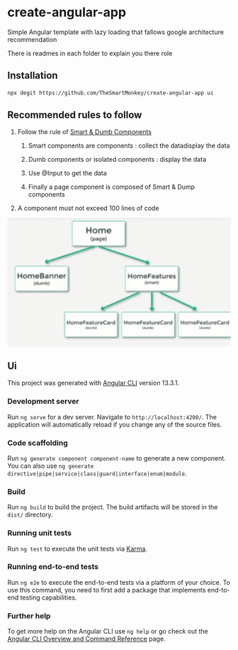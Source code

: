 # create-angular-app

Simple Angular template with lazy loading that fallows google architecture recommendation

There is readmes in each folder to explain you there role

## Installation

```bash
npx degit https://github.com/TheSmartMonkey/create-angular-app ui
```

## Recommended rules to follow

1. Follow the rule of [Smart & Dumb Components](https://dev.to/mquanit/concept-of-smart-dumb-components-in-angular-2fom)

    1. Smart components are components : collect the datadisplay the data

    1. Dumb components or isolated components : display the data

    1. Use @Input to get the data

    1. Finally a page component is composed of Smart & Dump components

1. A component must not exceed 100 lines of code

![APP IMAGE](https://github.com/TheSmartMonkey/create-angular-app/blob/main/.github/components.PNG)

## Ui

This project was generated with [Angular CLI](https://github.com/angular/angular-cli) version 13.3.1.

### Development server

Run `ng serve` for a dev server. Navigate to `http://localhost:4200/`. The application will automatically reload if you change any of the source files.

### Code scaffolding

Run `ng generate component component-name` to generate a new component. You can also use `ng generate directive|pipe|service|class|guard|interface|enum|module`.

### Build

Run `ng build` to build the project. The build artifacts will be stored in the `dist/` directory.

### Running unit tests

Run `ng test` to execute the unit tests via [Karma](https://karma-runner.github.io).

### Running end-to-end tests

Run `ng e2e` to execute the end-to-end tests via a platform of your choice. To use this command, you need to first add a package that implements end-to-end testing capabilities.

### Further help

To get more help on the Angular CLI use `ng help` or go check out the [Angular CLI Overview and Command Reference](https://angular.io/cli) page.
